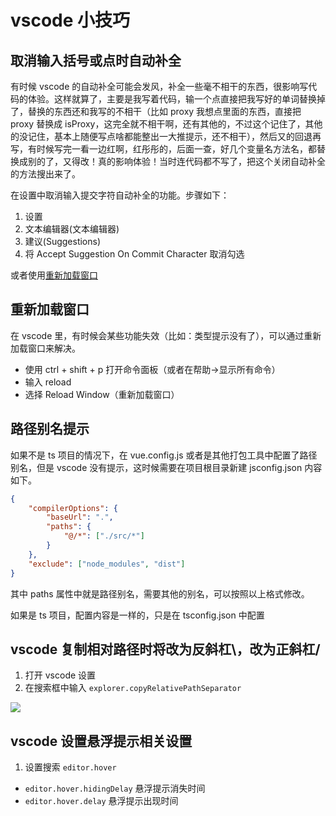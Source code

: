 # vscode 小技巧

## 取消输入括号或点时自动补全

有时候 vscode 的自动补全可能会发风，补全一些毫不相干的东西，很影响写代码的体验。这样就算了，主要是我写着代码，输一个点直接把我写好的单词替换掉了，替换的东西还和我写的不相干（比如 proxy 我想点里面的东西，直接把 proxy 替换成 isProxy，这完全就不相干啊，还有其他的，不过这个记住了，其他的没记住，基本上随便写点啥都能整出一大推提示，还不相干），然后又的回退再写，有时候写完一看一边红啊，红彤彤的，后面一查，好几个变量名方法名，都替换成别的了，又得改！真的影响体验！当时连代码都不写了，把这个关闭自动补全的方法搜出来了。

在设置中取消输入提交字符自动补全的功能。步骤如下：

1. 设置
2. 文本编辑器(文本编辑器)
3. 建议(Suggestions)
4. 将 Accept Suggestion On Commit Character 取消勾选

或者使用[重新加载窗口](#重新加载窗口)

## 重新加载窗口

在 vscode 里，有时候会某些功能失效（比如：类型提示没有了），可以通过重新加载窗口来解决。

-   使用 ctrl + shift + p 打开命令面板（或者在帮助->显示所有命令）
-   输入 reload
-   选择 Reload Window（重新加载窗口）

## 路径别名提示

如果不是 ts 项目的情况下，在 vue.config.js 或者是其他打包工具中配置了路径别名，但是 vscode 没有提示，这时候需要在项目根目录新建 jsconfig.json 内容如下。

```json
{
	"compilerOptions": {
		"baseUrl": ".",
		"paths": {
			"@/*": ["./src/*"]
		}
	},
	"exclude": ["node_modules", "dist"]
}
```

其中 paths 属性中就是路径别名，需要其他的别名，可以按照以上格式修改。

如果是 ts 项目，配置内容是一样的，只是在 tsconfig.json 中配置

## vscode 复制相对路径时将改为反斜杠\，改为正斜杠/

1. 打开 vscode 设置
2. 在搜索框中输入 `explorer.copyRelativePathSeparator`

![](/images/other/tips/vscode/copyRelativePathSeparator.png)

## vscode 设置悬浮提示相关设置

1. 设置搜索 `editor.hover`

- `editor.hover.hidingDelay` 悬浮提示消失时间
- `editor.hover.delay` 悬浮提示出现时间
